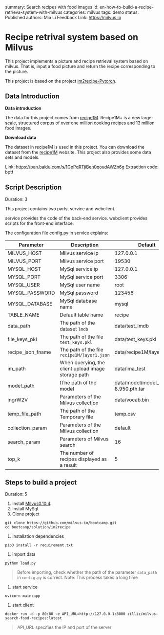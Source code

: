 summary: Search recipes with food images
id: en-how-to-build-a-recipe-retrieva-system-with-milvus
categories: milvus
tags: demo
status: Published
authors: Mia Li
Feedback Link: https://milvus.io

# Recipe retrival system based on Milvus

This project implements a picture and recipe retrieval system based on milvus. That is, input a food picture and return the recipe corresponding to the picture.

This project is based on the project [im2recipe-Pytorch](https://github.com/torralba-lab/im2recipe-Pytorch).

## Data Introduction

**Data introduction**

The data for this project comes from [recipe1M](http://pic2recipe.csail.mit.edu/). Recipe1M+ is a new large-scale, structured corpus of over one million cooking recipes and 13 million food images.

**Download data**

The dataset in recipe1M is used in this project. You can download the dataset from the [recipe1M](http://pic2recipe.csail.mit.edu/) website. This project also provides some data sets and models.

Link: https://pan.baidu.com/s/1GpPqRTjiBen0qoudAWZn6g Extraction code: bptf

## Script Description

Duration: 3

This project contains two parts, service and webclient.

service provides the code of the back-end service. webclient provides scripts for the front-end interface.

The configuration file config.py in service explains:

| Parameter         | Description                                         | Default                               |
| ----------------- | --------------------------------------------------- | ------------------------------------- |
| MILVUS_HOST       | Milvus service ip                                   | 127.0.0.1                             |
| MILVUS_PORT       | Milvus service port                                 | 19530                                 |
| MYSQL_HOST        | MySql service ip                                    | 127.0.0.1                             |
| MYSQL_PORT        | MySql service port                                  | 3306                                  |
| MYSQL_USER        | MySql user name                                     | root                                  |
| MYSQL_PASSWORD    | MySql password                                      | 123456                                |
| MYSQL_DATABASE    | MySql database name                                 | mysql                                 |
| TABLE_NAME        | Default table name                                  | recipe                                |
| data_path         | The path of the dataset `lmdb`                      | data/test_lmdb                        |
| file_keys_pkl     | The path of the file `test_keys.pkl`                | data/test_keys.pkl                    |
| recipe_json_fname | The path of the file `recipe1M/layer1.json`         | data/recipe1M/layer1.json             |
| im_path           | When querying, the client upload image storage path | data/ima_test                         |
| model_path        | tThe path of the model                              | data/model/model_e500_v-8.950.pth.tar |
| ingrW2V           | Parameters of the Milvus collection                 | data/vocab.bin                        |
| temp_file_path    | The path of the Temporary file                      | temp.csv                              |
| collection_param  | Parameters of the Milvus collection                 | default                               |
| search_param      | Parameters of Milvus search                         | 16                                    |
| top_k             | The number of recipes displayed as a result         | 5                                     |

## Steps to build a project

Duration: 5

1. Install [Milvus0.10.4](https://milvus.io/cn/docs/v0.10.4/milvus_docker-cpu.md).
2. Install MySql.
3. Clone project

```
git clone https://github.com/milvus-io/bootcamp.git
cd bootcanp/solution/im2recipe
```

1. Installation dependencies

```
pip3 install -r requirement.txt
```

1. import data

```
python load.py
```

> Before importing, check whether the path of the parameter `data_path` in `config.py` is correct. Note: This process takes a long time

1. start service

```
uvicorn main:app
```

1. start client

```
docker run -d -p 80:80 -e API_URL=http://127.0.0.1:8000 zilliz/milvus-search-food-recipes:latest
```

> API_URL specifies the IP and port of the server



